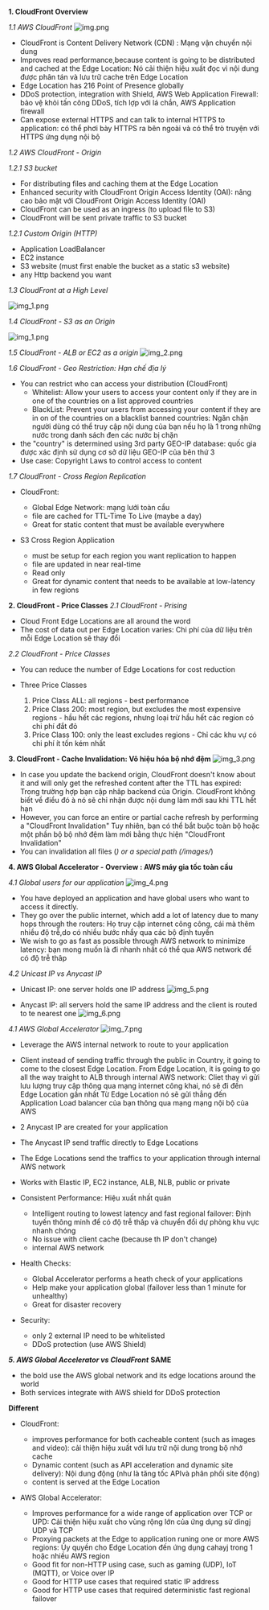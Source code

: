 **1. CloudFront Overview**

_1.1 AWS CloudFront_
![img.png](img.png)
- CloudFront is Content Delivery Network (CDN) : Mạng vận chuyển nội dung
- Improves read performance,because content is going to be distributed and cached at the Edge Location: Nó cải thiện hiệu xuất đọc vì nội dung được phân tán và lưu trữ cache trên Edge Location
- Edge Location has 216 Point of Presence globally
- DDoS protection, integration with Shield, AWS Web Application Firewall: bảo vệ khỏi tấn công DDoS, tích lợp với lá chắn, AWS Application firewall
- Can expose external HTTPS and can talk to internal HTTPS to application: có thể phơi bày HTTPS ra bên ngoài và có thể trò truyện với HTTPS ứng dụng nội bộ

_1.2 AWS CloudFront - Origin_

_1.2.1 S3 bucket_
- For distributing files and caching them at the Edge Location 
- Enhanced security with CloudFront Origin Access Identity (OAI): nâng cao bảo mật với CloudFront Origin Access Identity (OAI)
- CloudFront can be used as an ingress (to upload file to S3)
- CloudFront will be sent private traffic to S3 bucket

_1.2.1 Custom Origin (HTTP)_
- Application LoadBalancer
- EC2 instance
- S3 website (must first enable the bucket as a static s3 website)
- any Http backend  you want

_1.3 CloudFront at a High Level_

![img_1.png](img_1.png)

_1.4 CloudFront - S3 as an Origin_

![img_1.png](img_1.png)

_1.5 CloudFront - ALB or EC2 as a origin_
![img_2.png](img_2.png)

_1.6 CloudFront - Geo Restriction: Hạn chế địa lý_
- You can restrict who can access your distribution (CloudFront)
  - Whitelist: Allow your users to access your content only if they are in one of the countries on a list approved countries
  - BlackList: Prevent your users from accessing your content if they are in on of the countries on a blacklist banned countries: 
  Ngăn chặn người dùng có thể truy cập nội dung của bạn nếu họ là 1 trong những nước trong danh sách đen các nước bị chặn
- the "country" is determined using 3rd party GEO-IP database: quốc gia được xác định sử dụng cơ sở dữ liệu GEO-IP của bên thứ 3 
- Use case: Copyright Laws to control access to content

_1.7 CloudFront - Cross Region Replication_
- CloudFront:
  - Global Edge Network: mạng lưới toàn cầu
  - file are cached for TTL-Time To Live (maybe a day) 
  - Great for static content that must be available everywhere

- S3 Cross Region Application
  - must be setup for each region you want replication to happen
  - file are updated in near real-time
  - Read only
  - Great for dynamic content that needs to be available at low-latency in few regions

**2. CloudFront - Price Classes**
_2.1 CloudFront - Prising_

- Cloud Front Edge Locations are all around the word
- The cost of data out per Edge Location varies: Chi phí của dữ liệu trên mỗi Edge Location sẽ thay đổi 

_2.2 CloudFront - Price Classes_

- You can reduce the number of Edge Locations for  cost reduction

- Three Price Classes
  1. Price Class ALL: all regions - best performance
  2. Price Class 200: most region, but excludes the most expensive regions - hầu hết các regions, nhưng loại trừ hầu hết các region có chi phí đắt đỏ
  3. Price Class 100: only the least excludes regions - Chỉ các khu vự có chi phí ít tốn kém nhất

**3. CloudFront - Cache Invalidation: Vô hiệu hóa bộ nhớ đệm**
![img_3.png](img_3.png)
- In case you update the backend origin, CloudFront doesn't know about it and will only get the refreshed content after the TTL has expired:
 Trong trường hợp bạn cập nhâp backend của Origin. CloudFront không biết về điều đó à nó sẽ chỉ nhận được nội dung làm mới sau khi TTL hết hạn
- However, you can force an entire or partial cache refresh by performing a "CloudFront Invalidation"
  Tuy nhiên, bạn có thể bắt buộc toàn bộ hoặc một phần bộ bộ nhớ đệm  làm mới bằng thực hiện "CloudFront Invalidation"
- You can invalidation all files (*) or a special path (/images/*)

**4. AWS Global Accelerator - Overview : AWS máy gia tốc toàn cầu**

_4.1 Global users for our application_
![img_4.png](img_4.png)
- You have deployed an application and have global users who want to access it directly.
- They go over the public internet, which add a lot of latency due to many hops  through the routers:
 Họ truy cập internet công công, cái mà thêm nhiều độ trễ,do có nhiều bước nhẩy qua các bộ định tuyến
- We wish to go as fast as possible through AWS network to minimize latency: 
  bạn mong muốn là đi nhanh nhất có thể qua AWS network để có độ trễ thâp

_4.2 Unicast IP vs Anycast IP_
- Unicast IP: one server holds one IP address
  ![img_5.png](img_5.png)

- Anycast IP: all servers hold the same IP address and the client is routed to te nearest one
![img_6.png](img_6.png)


_4.1 AWS Global Accelerator_
![img_7.png](img_7.png)
- Leverage the AWS internal network to route to your application
- Client instead of sending traffic through the public in Country,  it going to come to the closest Edge Location.
 From Edge Location, it is going to go all the way traight to ALB through internal AWS network:
 Cliet thay vì gửi lưu lượng truy cập thông qua mạng internet công khai, nó sẽ đi đến Edge Location gần nhất
 Từ Edge Location nó sẽ gửi thẳng đến Application Load balancer của bạn thông qua mạng mạng nội bộ của AWS
- 2 Anycast IP are created for your application
- The Anycast IP send traffic directly to Edge Locations
- The Edge Locations send the traffics to your application through internal AWS network
- Works with Elastic IP, EC2 instance, ALB, NLB, public or private
- Consistent Performance: Hiệu xuất nhất quán
  - Intelligent routing to lowest latency and fast regional failover: Định tuyến thông minh để có độ trễ thấp và chuyển đổi dự phòng khu vực nhanh chóng
  - No issue with client cache (because th IP don't change)
  - internal AWS network
- Health Checks:
  - Global Accelerator performs a heath check of your applications
  - Help make your application global (failover less than 1 minute for unhealthy)
  - Great for disaster recovery

- Security:
  - only 2 external IP need to be whitelisted
  - DDoS protection (use AWS Shield)


**_5. AWS Global Accelerator vs CloudFront_**
**SAME**
- the bold use the AWS global network and its edge locations around the world
- Both services integrate with AWS shield for DDoS protection

**Different**
- CloudFront:
  - improves performance for both cacheable content (such as images and video): cải thiện hiệu xuất với lưu trữ nội dung trong bộ nhớ cache
  - Dynamic content (such as API acceleration and dynamic site delivery): Nội dung động (như là tăng tốc APIvà   phân phối site động)
  - content is served at the Edge Location

- AWS Global Accelerator:
  - Improves performance for a wide range of application over TCP or UPD: Cải thiện hiệu xuất cho vùng rộng lớn của ứng dụng sử dingj UDP và TCP
  - Proxying packets at the Edge to application runing one or more AWS regions: Ủy quyền cho Edge Location đến ứng dụng cahayj trong 1 hoặc nhiều AWS region
  - Good fit for non-HTTP using case, such as gaming (UDP), IoT (MQTT), or Voice over IP
  - Good for HTTP use cases that required static IP address
  - Good for HTTP use cases that required deterministic fast regional failover
